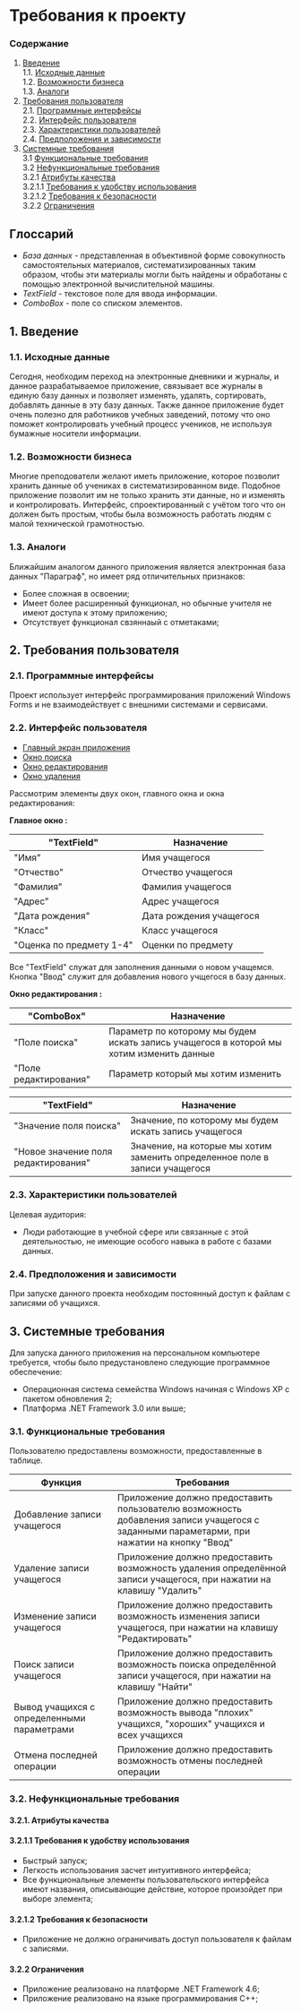 # Требования к проекту
### Содержание
1. [Введение](#1) <br>
  1.1. [Исходные данные](#1.1) <br>
  1.2. [Возможности бизнеса](#1.2) <br>
  1.3. [Аналоги](#1.3) <br>
2. [Требования пользователя](#2) <br>
  2.1. [Программные интерфейсы](#2.1) <br>
  2.2. [Интерфейс пользователя](#2.2) <br>
  2.3. [Характеристики пользователей](#2.3) <br>
  2.4. [Предположения и зависимости](#2.4) <br>
3. [Системные требования](#3) <br>
  3.1 [Функциональные требования](#3.1) <br>
  3.2 [Нефункциональные требования](#3.2) <br>
     3.2.1 [Атрибуты качества](#3.2.1) <br>
     3.2.1.1 [Требования к удобству использования](#3.2.1.1) <br>
     3.2.1.2 [Требования к безопасности](#3.2.1.2) <br>
     3.2.2 [Ограничения](#3.2.2) <br>

## Глоссарий

- *База данных* - представленная в объективной форме совокупность самостоятельных материалов, систематизированных таким образом, чтобы эти материалы могли быть найдены и обработаны с помощью электронной вычислительной машины.
- *TextField* - текстовое поле для ввода информации.
- *ComboBox* - поле со списком элементов.

## 1. Введение <a name="1"></a>
### 1.1. Исходные данные <a name="1.1"></a>

Сегодня, необходим переход на электронные дневники и журналы, и данное разрабатываемое приложение, связывает все журналы в единую базу данных и позволяет изменять, удалять, сортировать, добавлять данные в эту базу данных. Также данное приложение будет очень полезно для работников учебных заведений, потому что оно поможет контролировать учебный процесс учеников, не используя бумажные носители информации.

### 1.2. Возможности бизнеса <a name="1.2"></a>

Многие преподователи желают иметь приложение, которое позволит хранить данные об учениках в систематизированном виде. Подобное приложение позволит им не только хранить эти данные, но и изменять и контролировать. Интерфейс, спроектированный с учётом того что он должен быть простым, чтобы была возможность работать людям с малой технической грамотностью.

### 1.3. Аналоги <a name="1.3"></a>
Ближайшим аналогом данного приложения является электронная база данных "Параграф", но имеет ряд отличительных признаков:

- Более сложная в освоении;
- Имеет более расширенный функционал, но обычные учителя не имеют доступа к этому приложению;
- Отсутствует функционал свзяннаый с отметаками;

## 2. Требования пользователя <a name="2"></a>
### 2.1. Программные интерфейсы <a name="2.1"></a>
Проект использует интерфейс программирования приложений Windows Forms и не взаимодействует с внешними системами и сервисами.
### 2.2. Интерфейс пользователя <a name="2.2"></a>

- [Главный экран приложения](https://raw.githubusercontent.com/GudveN/School-Database/master/Docs/Project%20Documentation/Mockups/%D0%93%D0%BB%D0%B0%D0%B2%D0%BD%D0%BE%D0%B5%20%D0%BE%D0%BA%D0%BD%D0%BE.png "Главный экран приложения")
- [Окно поиска](https://raw.githubusercontent.com/GudveN/School-Database/master/Docs/Project%20Documentation/Mockups/%D0%9E%D0%BA%D0%BD%D0%BE%20%D0%BF%D0%BE%D0%B8%D1%81%D0%BA%D0%B0.png "Окно поиска")
- [Окно редактирования](https://raw.githubusercontent.com/GudveN/School-Database/master/Docs/Project%20Documentation/Mockups/%D0%9E%D0%BA%D0%BD%D0%BE%20%D1%80%D0%B5%D0%B4%D0%B0%D0%BA%D1%82%D0%B8%D1%80%D0%BE%D0%B2%D0%B0%D0%BD%D0%B8%D1%8F.png "Окно редактирования")
- [Окно удаления](https://raw.githubusercontent.com/GudveN/School-Database/master/Docs/Project%20Documentation/Mockups/%D0%9E%D0%BA%D0%BD%D0%BE%20%D1%83%D0%B4%D0%B0%D0%BB%D0%B5%D0%BD%D0%B8%D1%8F.png "Окно удаления")

Рассмотрим элементы двух окон, главного окна и окна редактирования:

**Главное окно :**

"TextField" | Назначение
--- | ---
"Имя" | Имя учащегося
"Отчество" | Отчество учащегося
"Фамилия" | Фамилия учащегося
"Адрес" | Адрес учащегося
"Дата рождения" | Дата рождения учащегося
"Класс" | Класс учащегося
"Оценка по предмету 1-4" | Оценки по предмету

Все "TextField" служат для заполнения данными о новом учащемся.
Кнопка "Ввод" служит для добавления нового учщегося в базу данных.

**Окно редактирования :**

"ComboBox" | Назначение
--- | ---
"Поле поиска" | Параметр по которому мы будем искать запись учащегося в которой мы хотим изменить данные
"Поле редактирования" | Параметр который мы хотим изменить


"TextField" | Назначение
--- | ---
"Значение поля поиска" | Значение, по которому мы будем искать запись учащегося
"Новое значение поля редактирования" | Значение, на которые мы хотим заменить определенное поле в записи учащегося

### 2.3. Характеристики пользователей <a name="2.3"></a>
Целевая аудитория:
* Люди работающие в учебной сфере или связанные с этой деятельностью, не имеющие особого навыка в работе с базами данных.

### 2.4. Предположения и зависимости <a name="2.4"></a>
При запуске данного проекта необходим постоянный доступ к файлам с записями об учащихся.

## 3. Системные требования <a name="3"></a>
Для запуска данного приложения на персональном компьютере требуется, чтобы было предустановлено следующие программное обеспечение:

- Операционная система семейства Windows начиная с Windows XP с пакетом обновления 2;
- Платформа .NET Framework 3.0 или выше;

### 3.1. Функциональные требования <a name="3.1"></a>
Пользователю предоставлены возможности, предоставленные в таблице.

Функция | Требования
--- | ---
Добавление записи учащегося | Приложение должно предоставить пользователю возможность добавления записи учащегося с заданными параметарми, при нажатии на кнопку "Ввод"
Удаление записи учащегося | Приложение должно предоставить возможность удаления определённой записи учащегося, при нажатии на клавишу "Удалить"
Изменение записи учащегося | Приложение должно предоставить возможность изменения записи учащегося, при нажатии на клавишу "Редактировать"
Поиск записи учащегося | Приложение должно предоставить возможность поиска определённой записи учащегося, при нажатии на клавишу "Найти"
Вывод учащихся с определенными параметрами | Приложение должно предоставить возможность вывода "плохих" учащихся, "хороших" учащихся и всех учащихся
Отмена последней операции | Приложение должно предоставить возможность отмены последней операции

### 3.2. Нефункциональные требования <a name="3.2"></a>
#### 3.2.1. Атрибуты качества <a name="3.2.1"></a>
#### 3.2.1.1 Требования к удобству использования <a name="3.2.1.1"></a>

- Быстрый запуск;
- Легкость использования засчет интуитивного интерфейса;
- Все функциональные элементы пользовательского интерфейса имеют названия, описывающие действие, которое произойдет при выборе элемента;

#### 3.2.1.2 Требования к безопасности <a name="3.2.1.2"></a>

- Приложение не должно ограничивать доступ пользователя к файлам с записями.

#### 3.2.2 Ограничения <a name="3.2.2"></a>
 
 - Приложение реализовано на платформе .NET Framework 4.6;
 - Приложение реализовано на языке программирования C++;
 
